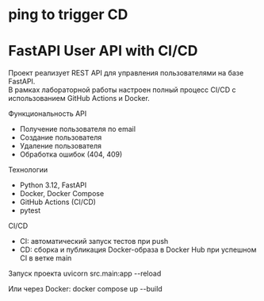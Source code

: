 # ping to trigger CD
# FastAPI User API with CI/CD

Проект реализует REST API для управления пользователями на базе FastAPI.  
В рамках лабораторной работы настроен полный процесс CI/CD с использованием GitHub Actions и Docker.

Функциональность API

- Получение пользователя по email
- Создание пользователя
- Удаление пользователя
- Обработка ошибок (404, 409)

Технологии

- Python 3.12, FastAPI
- Docker, Docker Compose
- GitHub Actions (CI/CD)
- pytest

CI/CD

- CI: автоматический запуск тестов при push
- CD: сборка и публикация Docker-образа в Docker Hub при успешном CI в ветке main

Запуск проекта
uvicorn src.main:app --reload

Или через Docker:
docker compose up --build
